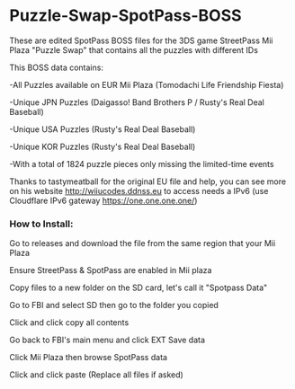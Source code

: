  # Puzzle-Swap-SpotPass-BOSS
These are edited SpotPass BOSS files for the 3DS game StreetPass Mii Plaza "Puzzle Swap" that contains all the puzzles with different IDs

This BOSS data contains:

-All Puzzles available on EUR Mii Plaza (Tomodachi Life Friendship Fiesta)

-Unique JPN Puzzles (Daigasso! Band Brothers P / Rusty's Real Deal Baseball)

-Unique USA Puzzles (Rusty's Real Deal Baseball)

-Unique KOR Puzzles (Rusty's Real Deal Baseball)

-With a total of 1824 puzzle pieces only missing the limited-time events


Thanks to tastymeatball for the original EU file and help, you can see more on his website http://wiiucodes.ddnss.eu to access needs a IPv6 (use Cloudflare IPv6 gateway https://one.one.one.one/)


### How to Install:

Go to releases and download the file from the same region that your Mii Plaza

Ensure StreetPass & SpotPass are enabled in Mii plaza

Copy files to a new folder on the SD card, let's call it "Spotpass Data"

Go to FBI and select SD then go to the folder you copied

Click <current directory> and click copy all contents

Go back to FBI's main menu and click EXT Save data

Click Mii Plaza then browse SpotPass data

Click <current directory> and click paste  (Replace all files if asked)



